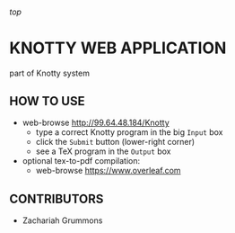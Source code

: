<h6>top

# KNOTTY WEB APPLICATION
part of Knotty system

## HOW TO USE
- web-browse http://99.64.48.184/Knotty
  - type a correct Knotty program in the big `Input` box
  - click the `Submit` button (lower-right corner)
  - see a TeX program in the `Output` box
- optional tex-to-pdf compilation:
  - web-browse https://www.overleaf.com

## CONTRIBUTORS
- Zachariah Grummons
